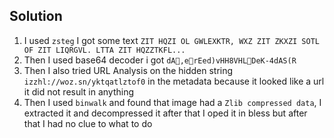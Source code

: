 ## Solution 

1. I used `zsteg` I got some text `ZIT HQZI OL GWLEXKTR, WXZ ZIT ZKXZI SOTL OF ZIT LIQRGVL. LTTA ZIT HQZZTKFL...` 
2. Then I used base64 decoder i got `dA,erEed)vHH8VHLDeK-4dAS(R` 
3. Then I also tried URL Analysis on the hidden string  `izzhl://woz.sn/yktqatlztof0` in the metadata because it looked like a url it did not result in 
   anything
4. Then I used `binwalk` and found that image had a `Zlib compressed data`, I extracted it and decompressed it after that I oped it in bless but after that I had no clue to what to do
